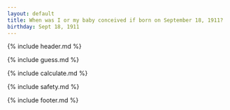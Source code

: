 ```yaml
---
layout: default
title: When was I or my baby conceived if born on September 18, 1911?
birthday: Sept 18, 1911
---
```


{% include header.md %}

{% include guess.md %}

{% include calculate.md %}

{% include safety.md %}

{% include footer.md %}



